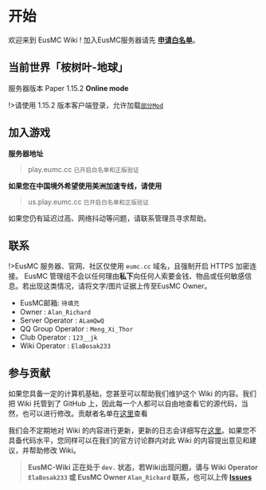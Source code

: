 # 开始

欢迎来到 EusMC Wiki ! 加入EusMC服务器请先 [**申请白名单**](https://sapherise.typeform.com/to/ywFa9A)。

## 当前世界「桉树叶-地球」

服务器版本 Paper 1.15.2 **Online mode**

!>请使用 1.15.2 版本客户端登录，允许加载[`部分Mod`](https://wiki.eumc.cc/#/rules?id=%e7%a0%b4%e5%9d%8f%e6%b8%b8%e6%88%8f%e5%85%ac%e5%b9%b3)

## 加入游戏
**服务器地址**
> play.eumc.cc `已开启白名单和正版验证`

**如果您在中国境外希望使用美洲加速专线，请使用**
> us.play.eumc.cc `已开启白名单和正版验证`

如果您仍有延迟过高、网络抖动等问题，请联系管理员寻求帮助。

## 联系
!>EusMC 服务器、官网、社区仅使用 `eumc.cc` 域名，且强制开启 HTTPS 加密连接。
EusMC 管理组不会以任何理由**私下**向任何人索要金钱、物品或任何敏感信息。若出现这类情况，请将文字/图片证据上传至EusMC Owner。

- EusMC邮箱: `待填充`
- Owner : `Alan_Richard`
- Server Operator : `ALamQwQ`
- QQ Group Operator : `Meng_Xi_Thor`
- Club Operator : `123__jk`
- Wiki Operator : `ElaBosak233`

## 参与贡献

如果您具备一定的计算机基础，您甚至可以帮助我们维护这个 Wiki 的内容。我们把 Wiki 托管到了 GitHub 上，因此每一个人都可以自由地查看它的源代码，当然，也可以进行修改。贡献者名单在[这里](collaborators.md)查看

我们会不定期地对 Wiki 的内容进行更新，更新的日志会详细写在[这里](changelog.md)。如果您不具备代码水平，您同样可以在我们的官方讨论群内对此 Wiki 的内容提出意见和建议，并帮助修改 Wiki。

>**EusMC-Wiki 正在处于 `dev.` 状态，若Wiki出现问题，请与 Wiki Operator `ElaBosak233` 或 EusMC Owner `Alan_Richard` 联系，也可以上传 [Issues](https://github.com/EusMC/EusMC-Wiki/issues)**
